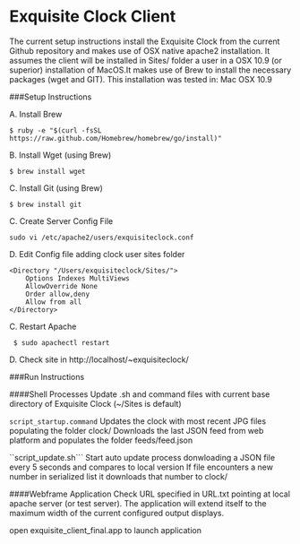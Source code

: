 Exquisite Clock Client 
======================

The current setup instructions install the Exquisite Clock from the current Github repository and makes use of OSX native apache2 installation. It assumes the client will be installed in Sites/ folder a user in a OSX 10.9 (or superior) installation of MacOS.It makes use of Brew to install the necessary packages (wget and GIT). This installation was tested in: Mac OSX 10.9 

###Setup Instructions

A. Install Brew

```$ ruby -e "$(curl -fsSL https://raw.github.com/Homebrew/homebrew/go/install)"```

B. Install Wget (using Brew)

```$ brew install wget```

C. Install Git (using Brew)

```$ brew install git```


C. Create Server Config File

```sudo vi /etc/apache2/users/exquisiteclock.conf```

D. Edit Config file adding clock user sites folder

```
<Directory "/Users/exquisiteclock/Sites/">
    Options Indexes MultiViews
    AllowOverride None
    Order allow,deny
    Allow from all
</Directory>
```

C. Restart Apache

``` $ sudo apachectl restart```

D. Check site in http://localhost/~exquisiteclock/

###Run  Instructions

####Shell Processes
Update .sh and command files with current base directory of Exquisite Clock (~/Sites is default)

```script_startup.command```
Updates the clock with most recent JPG files populating the folder clock/
Downloads the last JSON feed from web platform and populates the folder feeds/feed.json


``script_update.sh``` 
Start auto update process donwloading a JSON file every 5 seconds and compares to local version
If file encounters a new number in serialized list it downloads that number to clock/

####Webframe Application
Check URL specified in URL.txt pointing at local apache server (or test server). The application will extend itself to the maximum width of the current configured output displays.

open exquisite_client_final.app to launch application



